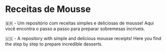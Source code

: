 # Receitas de Mousse 
🇧🇷 - Um repositório com receitas simples e deliciosas de mousse! Aqui você encontra o passo a passo para preparar sobremesas incríveis.

🇺🇸 - A repository with simple and delicious mousse receipts! Here you find the step by step to prepare incredible desserts.
